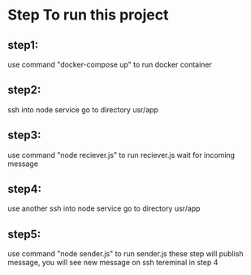 # Step To run this project
## step1: 
use command "docker-compose up" to run docker container
## step2: 
ssh into node service go to directory usr/app
## step3: 
use command "node reciever.js" to run reciever.js wait for incoming message
## step4: 
use another ssh into node service go to directory usr/app 
## step5: 
use command "node sender.js" to run sender.js these step will publish message,  you will see new message on ssh tereminal in step 4
